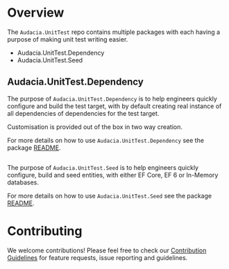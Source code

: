 # Overview

The `Audacia.UnitTest` repo contains multiple packages with each having a purpose of making unit test writing easier. 

- Audacia.UnitTest.Dependency
- Audacia.UnitTest.Seed

## Audacia.UnitTest.Dependency
The purpose of `Audacia.UnitTest.Dependency` is to help engineers quickly configure and build the test target, with by default creating real instance of all dependencies of dependencies for the test target. 

Customisation is provided out of the box in two way creation.

For more details on how to use `Audacia.UnitTest.Dependency` see the package [README](./src/Audacia.UnitTest.Dependency/README.md).

## 
The purpose of `Audacia.UnitTest.Seed` is to help engineers quickly configure, build and seed entities, with either EF Core, EF 6 or In-Memory databases.

For more details on how to use `Audacia.UnitTest.Seed` see the package [README](./src/Audacia.UnitTest.Dependency/README.md).

# Contributing

We welcome contributions! Please feel free to check our [Contribution Guidelines](https://github.com/audaciaconsulting/.github/blob/main/CONTRIBUTING.md) for feature requests, issue reporting and guidelines.